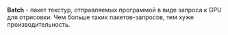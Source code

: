 
**Batch** - пакет текстур, отправляемых программой в виде запроса к GPU для отрисовки. Чем больше таких пакетов-запросов, тем хуже производительность.